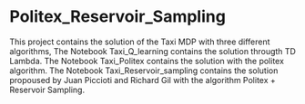 # Politex_Reservoir_Sampling

This project contains the solution of the Taxi MDP with three different algorithms, 
The Notebook Taxi_Q_learning contains the solution througth TD Lambda. 
The Notebook Taxi_Politex contains the solution with the politex algorithm. 
The Notebook Taxi_Reservoir_sampling contains the solution propoused by Juan Piccioti and Richard Gil with the algorithm Politex + Reservoir Sampling. 